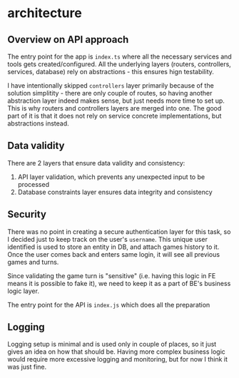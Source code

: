 # architecture

## Overview on API approach

The entry point for the app is `index.ts` where all the necessary services and tools gets created/configured. All the underlying layers (routers, controllers, services, database) rely on abstractions - this ensures hign testability.

I have intentionally skipped `controllers` layer primarily because of the solution simplitity - there are only couple of routes, so having another abstraction layer indeed makes sense, but just needs more time to set up. This is why routers and controllers layers are merged into one. The good part of it is that it does not rely on service concrete implementations, but abstractions instead.

## Data validity

There are 2 layers that ensure data validity and consistency:

1. API layer validation, which prevents any unexpected input to be processed
2. Database constraints layer ensures data integrity and consistency

## Security

There was no point in creating a secure authentication layer for this task, so I decided just to keep track on the user's `username`. This unique user identified is used to store an entity in DB, and attach games history to it. Once the user comes back and enters same login, it will see all previous games and turns.

Since validating the game turn is "sensitive" (i.e. having this logic in FE means it is possible to fake it), we need to keep it as a part of BE's business logic layer.

The entry point for the API is `index.js` which does all the preparation

## Logging

Logging setup is minimal and is used only in couple of places, so it just gives an idea on how that should be. Having more complex business logic would require more excessive logging and monitoring, but for now I think it was just fine.
